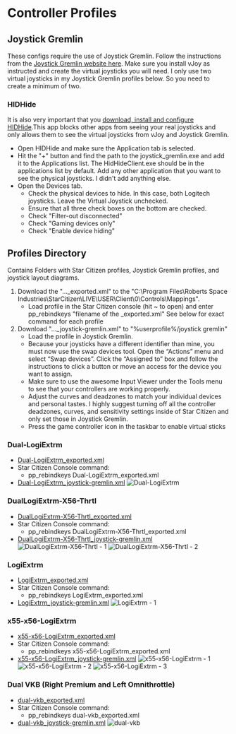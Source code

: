 # Controller Profiles
## Joystick Gremlin
These configs require the use of Joystick Gremlin. Follow the instructions from the [Joystick Gremlin website here](https://whitemagic.github.io/JoystickGremlin/quickstart/). Make sure you install vJoy as instructed and create the virtual joysticks you will need. I only use two virtual joysticks in my Joystick Gremlin profiles below. So you need to create a minimum of two. 

### HIDHide
It is also very important that you [download, install and configure HIDHide](https://github.com/ViGEm/HidHide).This app blocks other apps from seeing your real joysticks and only allows them to see the virtual joysticks from vJoy and Joystick Gremlin. 

  * Open HIDHide and make sure the Application tab is selected. 
  * Hit the "+" button and find the path to the joystick_gremlin.exe and add it to the Applications list. The HidHideClient.exe should be in the applications list by default. Add any other application that you want to see the physical joysticks. I didn't add anything else.  
  * Open the Devices tab.
    * Check the physical devices to hide. In this case, both Logitech joysticks. Leave the Virtual Joystick unchecked.
    * Ensure that all three check boxes on the bottom are checked. 
    * Check "Filter-out disconnected"
    * Check "Gaming devices only"
    * Check "Enable device hiding"

## Profiles Directory
Contains Folders with Star Citizen profiles, Joystick Gremlin profiles, and joystick layout diagrams.
1. Download the "..._exported.xml" to the "C:\Program Files\Roberts Space Industries\StarCitizen\LIVE\USER\Client\0\Controls\Mappings".
    * Load profile in the Star Citizen console (hit ~ to open) and enter
    pp_rebindkeys "filename of the _exported.xml" See below for exact command for each profile
2. Download "..._joystick-gremlin.xml" to "%userprofile%/joystick gremlin"
    * Load the profile in Joystick Gremlin. 
    * Because your joysticks have a different identifier than mine, you must now use the swap devices tool. Open the “Actions” menu and select “Swap devices”. Click the “Assigned to” box and follow the instructions to click a button or move an access for the device you want to assign.
    * Make sure to use the awesome Input Viewer under the Tools menu to see that your controllers are working properly.
    * Adjust the curves and deadzones to match your individual devices and personal tastes. I highly suggest turning off all the controller deadzones, curves, and sensitivity settings inside of Star Citizen and only set those in Joystick Gremlin. 
    * Press the game controller icon in the taskbar to enable virtual sticks

### Dual-LogiExtrm
  * [Dual-LogiExtrm_exported.xml](https://raw.githubusercontent.com/Chadarius/sc-config/Profiles/Dual-LogiExtrm/Dual-LogiExtrm_exported.xml)
  * Star Citizen Console command:
    * pp_rebindkeys Dual-LogiExtrm_exported.xml
  * [Dual-LogiExtrm_joystick-gremlin.xml](https://raw.githubusercontent.com/Chadarius/sc-config/Profiles/Dual-LogiExtrm/Dual-LogiExtrm_joystick-gremlin.xml)
![Dual-LogiExtrm](https://raw.githubusercontent.com/Chadarius/sc-config/main/Profiles/Dual-LogiExtrm/Dual-LogiExtrm_layout%20-%201.png)

### DualLogiExtrm-X56-Thrtl
  * [DualLogiExtrm-X56-Thrtl_exported.xml](https://raw.githubusercontent.com/Chadarius/sc-config/Profiles/DualLogiExtrm-X56-Thrtl/DualLogiExtrm-X56-Thrtl_exported.xml)
  * Star Citizen Console command:
    * pp_rebindkeys DualLogiExtrm-X56-Thrtl_exported.xml
  * [DualLogiExtrm-X56-Thrtl_joystick-gremlin.xml](https://raw.githubusercontent.com/Chadarius/sc-config/Profiles/DualLogiExtrm-X56-Thrtl/DualLogiExtrm-X56-Thrtl_joystick-gremlin.xml)
  ![DualLogiExtrm-X56-Thrtl - 1](https://raw.githubusercontent.com/Chadarius/sc-config/main/Profiles/DualLogiExtrm-X56-Thrtl/DualLogiExtrm-X56-Thrtl%20-%201.png)
  ![DualLogiExtrm-X56-Thrtl - 2](https://raw.githubusercontent.com/Chadarius/sc-config/main/Profiles/DualLogiExtrm-X56-Thrtl/DualLogiExtrm-X56-Thrtl%20-%202.png)

### LogiExtrm
  * [LogiExtrm_exported.xml](https://raw.githubusercontent.com/Chadarius/sc-config/Profiles/LogiExtrm/LogiExtrm_exported.xml)
  * Star Citizen Console command:
    * pp_rebindkeys LogiExtrm_exported.xml
  * [LogiExtrm_joystick-gremlin.xml](https://raw.githubusercontent.com/Chadarius/sc-config/Profiles/LogiExtrm/LogiExtrm_joystick-gremlin.xml)
  ![LogiExtrm - 1](https://github.com/Chadarius/sc-config/blob/main/Profiles/LogiExtrm/LogiExtrm%20-%201.png?raw=true)

### x55-x56-LogiExtrm
  * [x55-x56-LogiExtrm_exported.xml](https://raw.githubusercontent.com/Chadarius/sc-config/Profiles/x55-x56-LogiExtrm/x55-x56-LogiExtrm_exported.xml)
  * Star Citizen Console command:
    * pp_rebindkeys x55-x56-LogiExtrm_exported.xml
  * [x55-x56-LogiExtrm_joystick-gremlin.xml](https://raw.githubusercontent.com/Chadarius/sc-config/Profiles/x55-x56-LogiExtrm/x55-x56-LogiExtrm_joystick-gremlin.xml)
  ![x55-x56-LogiExtrm - 1](https://github.com/Chadarius/sc-config/blob/main/Profiles/x55-x56-LogiExtrm/x55-x56-LogiExtrm%20-%201.png?raw=true)
  ![x55-x56-LogiExtrm - 2](https://github.com/Chadarius/sc-config/blob/main/Profiles/x55-x56-LogiExtrm/x55-x56-LogiExtrm%20-%202.png?raw=true)
  ![x55-x56-LogiExtrm - 3](https://github.com/Chadarius/sc-config/blob/main/Profiles/x55-x56-LogiExtrm/x55-x56-LogiExtrm%20-%203.png?raw=true)

### Dual VKB (Right Premium and Left Omnithrottle)
  * [dual-vkb_exported.xml](https://raw.githubusercontent.com/Chadarius/sc-config/main/Profiles/dual-vkb/dual-vkb_exported.xml)
  * Star Citizen Console command:
    * pp_rebindkeys dual-vkb_exported.xml
  * [dual-vkb_joystick-gremlin.xml](https://raw.githubusercontent.com/Chadarius/sc-config/main/Profiles/dual-vkb/dual-vkb_joystick_gremlin.xml)
  ![dual-vkb](https://github.com/Chadarius/sc-config/blob/main/Profiles/dual-vkb/dual-vkb.png?raw=true)